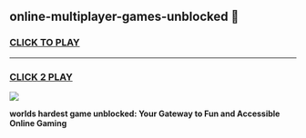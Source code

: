 
## online-multiplayer-games-unblocked 👋
<h3>
<a href="https://premium.freeplayer.one?title=online-multiplayer-games-unblocked&ref=14F">CLICK TO PLAY</a></h3>
<hr>

<h3>
<a href="https://premium.freeplayer.one?title=online-multiplayer-games-unblocked&ref=14F">CLICK 2 PLAY</a>
  
</h3>

<a href="https://premium.freeplayer.one?title=online-multiplayer-games-unblocked&ref=12F/"><img src="https://clearcache.store/games.png"></a>


**worlds hardest game unblocked: Your Gateway to Fun and Accessible Online Gaming**
